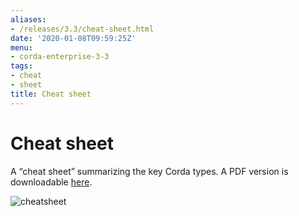 ```yaml
---
aliases:
- /releases/3.3/cheat-sheet.html
date: '2020-01-08T09:59:25Z'
menu:
- corda-enterprise-3-3
tags:
- cheat
- sheet
title: Cheat sheet
---
```



# Cheat sheet

A “cheat sheet” summarizing the key Corda types. A PDF version is downloadable [here](/en/pdf/corda-cheat-sheet.pdf).

![cheatsheet](/en/images/cheatsheet.jpg "cheatsheet")
